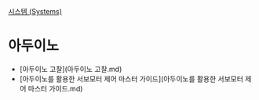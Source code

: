 [시스템 (Systems)](../index.md)
# 아두이노

- [아두이노 고찰](아두이노 고찰.md)
- [아두이노를 활용한 서보모터 제어 마스터 가이드](아두이노를 활용한 서보모터 제어 마스터 가이드.md)
